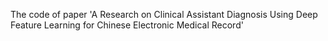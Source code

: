 The code of paper 'A Research on Clinical Assistant Diagnosis Using Deep Feature Learning for Chinese Electronic Medical Record'